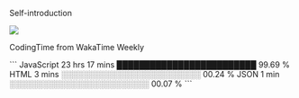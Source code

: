 <div align="left" id="self-introduction">
  <p>Self-introduction </p>
<img src="https://metrics.lecoq.io/Godisbilly?template=classic&config.timezone=Asia%2FShanghai">
</div>
<div id="wakatime-weekly">
  <p>CodingTime from WakaTime Weekly</p>
<!--START_SECTION:waka-->
  ```  
  JavaScript   23 hrs 17 mins  █████████████████████████   99.69 % 
  HTML         3 mins          ░░░░░░░░░░░░░░░░░░░░░░░░░   00.24 % 
  JSON         1 min           ░░░░░░░░░░░░░░░░░░░░░░░░░   00.07 % 
  ```
<!--END_SECTION:waka-->
</div>
